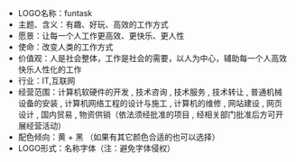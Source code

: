 + LOGO名称：funtask
+ 主题、含义：有趣、好玩、高效的工作方式
+ 愿景：让每一个人工作更高效、更快乐、更人性
+ 使命：改变人类的工作方式
+ 价值观：人是社会整体，工作是社会的需要，以人为中心，辅助每一个人高效快乐人性化的工作
+ 行业：IT,互联网
+ 经营范围：计算机软硬件的开发 , 技术咨询 , 技术服务 , 技术转让 , 普通机械设备的安装 , 计算机网络工程的设计与施工 , 计算机的维修 , 网站建设 , 网页设计 , 国内贸易 , 物资供销（依法须经批准的项目 , 经相关部门批准后方可开展经营活动） 
+ 配色倾向：黄 + 黑 （如果有其它颜色合适的也可以选择）
+ LOGO形式：名称字体（注：避免字体侵权）

